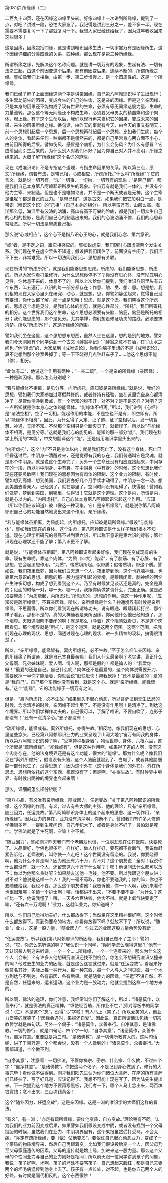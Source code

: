 第081讲 所缘缘（二）

二百九十四页，还在因缘这四缘里头转。好像四缘上一次讲到所缘缘，提到了一点，对吧？讲过一段，恐怕大家忘了。我记得是讲到三分之一，差不多一半。现在需要不需要复习一下？那就复习一下。我想大家已经还给我了，因为过年我收回来这些很多！

这是因缘，因缘包括四缘，这是讲到唯识因缘生法，一切宇宙万有是因缘所生。这个因缘详细的分类四缘的关系，四种缘。那么现在是第三种所缘缘。

所谓所缘之缘，先解决这个名称问题。就是讲一切万有的现象，生起有法、一切有法之生起，由这个前因变这个后果，都有前因变后果、连续不断的，所谓所缘之缘。譬如像我们上楼梯，由第一步、第二步慢慢上，是一个圆周性的。这是一个所缘缘。

我们已经了解了上面因缘这两个字是讲亲因缘，自己第八阿赖耶识种子生出现行；多生累劫前生的因果，变成今生的自己的生命，这是亲的因缘。但是这个亲因缘，只是本身的因果还不能构成了现有世界的生命，必须有等无间缘这股力量、生命的力量流转。那么这个等无间缘还不构成生命，必须要父母男女的精血媾和这个肉体，增上缘。有了这个生命以后，我们以现行再来累积它的因果，变成未来的因果、来生的因果所缘之缘。换句话，由昨天的事就有今天，由今天的事又有明天；前一个思想引起后一个思想，后一个思想再引起后一个思想。比如我们生病，每个人的身体，看起来任何一种病都不是偶然来的，都是自己平常身心两方面不小心，由前因所得的后果。譬如伤风、感冒是个病相，为什么会伤风？为什么有感冒？它由前因而引生后果的。为什么别人对我们不好？因为你自己对人并不高明，所缘之缘来的。大概了解“所缘缘”这个名词的道理。

现在《成唯识论》不是专指这个道理，专指生命因果的关系。所以第三点，原文“所缘缘，谓若有法，是带己相，心或相应，所虑所托。”什么叫“所缘缘”？它的含义，就是说一切万有，“法”一切事、一切物，一切万有的现象；“是带己相”，都是我们自己本身第八阿赖耶识所发生的现象。宇宙万有就是我们一体的，并没有个他力主宰、来制造。但是也不是唯物论者，并不是一个断灭或者是无神。这个主宰是谁呢？都是自己的业力。“是带己相”，这是古文，如果我们把它加明白一点，是带识（唯识这个识）的“己相”（自己本身的相分）。所以宇宙万有，山那么高、海洋那么低，海洋里有波涛的汹涌，高山有高不可攀的险峻，都是我们一切众生自己的心相的投影，是我们自己心相制造出来的。我们的心波汹涌不停，我们的心思非常险恶。所以一切法是带质自己相。

那么说“心或相应”，这个心不是指八识心王的心，就是我们心念、第六意识。

“或”者，是不定之词，跟它相感应的。譬如说虚空，我们随时心跟虚空两个发生关系。我们现在坐在虚空里头不知道；假设把我们闭住了，前面没有空间了，我们活不下去，非常难受。所以一切法同我们心、思想都有关联。

现在所讲的“所虑所托”，就是我们能够思想思虑。所虑的，我们能够思想、所虑的。所以大家你看打坐修行，为什么思想你停不了？你没有见心体、没有彻底明心见性，你休息不来的、休息不了的。所以上次给你们提到，我们唯识八识里头有五个东西，叫五遍行，八识的每一部分都存在：作意、触、受、想、思。想是想，我们粗的现在大家心里头在研究、动心，就是想。思，你譬如静坐起来，觉得自己没有妄想，你什么都了解，那一点是思哦！思虑，就是这个虑。我们晓得这个所虑的，思虑这个虑是见分，是我们心体的能见，就是心性部分。“所托”，我们所寄托的相分。这个世界我们这个生命，这个思想必须要有头脑、脑筋，脑筋是所托的相分；我们能思虑的，那个是见分。尤其学禅，你们想走修证功夫的路线，必须要搞清楚。所以“所虑所托”，这是所缘缘的范围。

譬如我们坐在这里，这个思想想东想西，虽然人坐在这里，想的是别的地方。譬如我们今天刚刚有个同学讲到一个古文《醉翁亭记》：“醉翁之意不在酒，在乎山水之间也。”他“所虑”的，大家拿到《成唯识论》，你看你脑子里想的不是《成唯识论》，算不定想到那个钞票丢掉了；等一下不晓得几点钟赶车子了……他这个思虑不能（停），相分。

“此体有二”，他说这个作用有两种；“一亲二疏”，一个是亲的所缘缘（亲因缘）；一种是疏因缘。那么怎么分别呢？

“若与能缘体不相离，是见分等，内所虑托，应知彼是亲所缘缘。”就是说，我们的思想，譬如我们大家参加过寒假静修的，或者修持有经验，坐在这里完全身心都清净了；尽管你清净到极点，有一个所知的脱不开，对不对？是不是这样？对吧？这一点所知就是你本身心之体的能缘体。“能缘体不相离。”所以，我们讲到《心经》是“诸法空相”，空了一切相。能起作用的本能，不是空也不是有，即空即有。所以“能缘体不相离”，因此，为什么得了大定、证了道、证了空相以后，发一切智慧、神通，无所不知。不然那个空相只是个断灭见了，就错误了。所以说“与能缘体不相离，是见分等。”这就是我们心的能见的、能知的那一部分“能”。我们现在科学上所用的“本能”，中文的翻译这个“能”，还是借用唯识学里头出来的。

“内所虑托”，这个“内”不只是身体以内；就是我们死亡了，没有这个身体，死亡已经昏迷过后，中阴身一清醒过来，还是觉得有我的存在，我们普通叫它是灵魂，就是那个中阴身。就是说这个生命完了，另外一个生命还没有相应连接起来，中间存在的一段，所以叫中阴身、中有身。在中阴身（中有身）的时候，这个思想比我们现在还要灵敏啊！我们现在的思想因为有肉体的限制、这个业力的限制，有时候，譬如想到高雄、想到美国，我们要办好几个月手续才动得了。中阴身一念一动，想到美国去看亲人，已经到了，就在那里了。空间时间没有阻碍了，快得很！譬如我们做梦，梦到到美国、到哪里，快得很！它就是这个道理。这个是内，所谓是内，就是心以内的。“内所虑托”，自己心体本身第八阿赖耶识它起这个作用。“应知（所以你们应该知道）彼（像这一种现象，它）是亲所缘缘”，就是说你第八阿赖耶识自己心的功能自然地发出来这个作用，亲所缘缘。

“若与能缘体虽相离，为质能起，内所虑托，应知彼是疏所缘缘。”假设“与能缘体”，譬如我们现在的身体、这个生命，第八阿赖耶识是什么样子我们根本不知道。现在心理学所研究的最高不过到第六识，所以称下意识是第六识的背影；第七识现在心理学还不能了解；第八识更不了解。

就是说，“与能缘体虽相离”，第八阿赖耶识看起来好像，我们现在变成现有的生命。现有生命呢，靠这个肉体，“为质（四大）能起”，有了脑筋、有了心脏、有了思想，它会起思想作用。“为质”，带质境所起。似带质；假带质境，带这个质。譬如说，我们夜里做梦，因为我们白天想一个人，夜里梦到他，这个也靠脑神经、也靠第六意识的思想、相思的那一股力量所引起的梦境，是眼睛闭着、脑神经的回忆产生许多幻想，构成了想到看到这个人。乃至有时候梦见谈话还是真的，完全是真的；见面的时候一对，哪一天、哪一月，我跟你俩做梦谈什么，完全正确。这是必须要带质；“为质能起，内所虑托。”所思虑的、思想的作用。像这一种作用呢，“应知彼是疏所缘缘”，不算亲因缘。所以，亲所缘缘是什么？神通境界有时候是亲所缘缘，不思而得。所以你们看到现在所谓练功夫，说有眼通、眼睛闭起打坐、那个样子看到，那都不是的。真的大神通者是亲所因缘，你问他什么他已经知道了，那个境界。天眼通眼睛不要闭的啊！就是那么（睁着）这个眼睛就看见，不是这个肉眼看见。那个境界就是“所托”，是这个道理。就是这两个范围。这两个范围，把我们现在心理的现状、思想，同透过现在心理的现状、进一步精神的现状，搞得很清楚了。

所以，“亲所缘缘，能缘皆有。离内所虑托，必不生故。”至于怎么样叫亲因缘、亲的所缘缘？所谓亲，就是自己本身最亲嘛！我们人什么最亲啊？老实讲，真正什么父母啊、兄弟姊妹啊、爱人啊、情人啊，那都是假的！都是骗人的！“我爱你呀！”最爱的还是自己。自己什么呢？肉体还不是最爱的，这个肉体说需要开刀、需要砍掉一半你才能活着，你就会说“赶快赶快！帮我砍掉！”还不是最爱的；爱的是“我自己”。自己那个东西你没有看到，就是这个心。就是“亲所缘缘，能缘皆有。”这个“能缘”，它的功能缘于一切万有之法。

但是，“离内所虑托，必不生故，”如果里头不起心动念，所以菩萨证到无生法忍的时候、念念清净的时候，亲因缘不起作用了。不是没有作用哦！是清净了。到达这个境界。所以你们学禅作功夫的，自己很可以，了解了唯识，不要自吹了，连影子都没有！“还有一点清净心。”影子都没有！

“疏所缘缘，能缘或有。离外所虑托，亦得生故。”相反地，像我们现在的思想，心里这些念头，已经第八阿赖耶识业力的业果呈现了山河大地宇宙万有同我的身体，所以第八阿赖耶识的种子啊，“受熏持种根身器”，物理世界、身体、六根六尘，这个所起是“疏所缘缘”。“能缘或有”，但是这种作用啊，如果得了道的人啊，没有这个肉身存在，他的法身境界还是有这个功能，很大的“能缘”。那为什么呢？像我们现在“离外所虑托”，假设没有头脑，这个人脑筋就震到了、白痴了，或者其他脑细胞一部分死亡了、没得思想了；因为这个外在（这个身体是我们的外在）、外在所思虑、思想所依托的这个东西、机器没有了；但是啊，“亦得生故”。有时候梦中境界、有时候出阴神的境界也会起来啊！

那么，详细的怎么样分析呢？

“第八心品，有义唯有亲所缘缘，随业因力，任运变故。”关于第八阿赖耶识的所缘缘、这个因缘的作用。有义，过去有些大师的主张、他的理论，只有“亲所缘缘，随业因力，任运变故。”第八阿赖耶识身体上的这个起来的思虑、这一切作用，“亲所缘缘”。因为业力的存在，业力没有清净啊，你断不了。譬如我们有许多人修道学佛很多年，一提到生死问题，自己年纪大了、或者是身体不好了，最怕就是死亡。学佛法就是了生死啊，空嘛！空不掉。

“随业因力”，譬如刚才昨天我们有个老朋友也谈，一位朋友现在住在医院，快要死了。人品很好，学佛也很多年，样样好、做人样样好，要死都不肯断气。我说你赶紧告诉他，老师说的，叫你快一点走吧！这个世间没有留恋的。我说，你要晓得啊，他为什么不肯走啊？因为他还有六十万，对不对？这个朋友说：全对！我说你什么都没有，就一个人，还留恋这六十万干什么呢？！嘿！他世间法什么都可以放下；你以为他那么贪财呀？如果朋友送他一毛钱，他不要。所以我跟这个朋友讲：对不对？他说是这样一个人！我的一毫不苟取，你也不要碰我的；你的嘛，你也不要随便给我，我也不要。那么这个朋友讲他：我告诉他，你一个人啊，我们来看你也很困难哪！多请一个护士啊！噢，话都讲不出来，“不要不要不要！”为什么？这样比一下，他说我懂了！哦，一天多六百块钱，他舍不得。就是上氧气快要走了嘛，“还有六十万呢啊！”业力，这就叫业力，你知道吗？

所以，你们自己觉得功夫好，什么都放得下；当然坐在这里精神很好啊，这个时候什么都放得下。真到你要命的地方，你看你放得下吗？就放不下了！所以说，“随业”，业力、这是一股力量，“随业因力”，你过去的业因这股力量余势没有断；

“任运变故”。所以我们第八阿赖耶识的所因缘，我们自己做不了主耶！譬如说，“哎，你怎么来听课的啊？”我认识一个同学，“你同学怎么晓得这里？”他有一天认识某人到这来听课，一个一个……所缘缘，一个一个连着来的。那么为什么这个人（会来）？有许多人他想研究唯识还找不到机会，你怎么不想研究唯识又撞来的啊？他过去生的业力的因缘，就是这么连锁就过来，就是“任运变故”。看起来好像莫名其妙，实际上每一种行为、每一种东西、每一个人与人之间见面、每一个地方到达与不到达，各有前因、各有后果。就是随业力的因缘，“任运”不讲自然、不是自然，任运来的，运者运动，这个业力是一股动力，他就会撞到这样一个地方来的。

所以啊，佛法的道理，你们注意，我经常叫你们了解这个，所以：“诸恶莫作，众善奉行”，就是佛法的真正精神。“纵使经百劫，所作业不亡，”[师对写板书的同学说：（亡）不是这个“忘”，没得“心”字啦！有人马上（笑了。）所以爱笑的人，他业力爱笑的就笑了。]“因缘会遇时，果报还自受”。因此说，真正所谓佛法包括一切宗教哲学就是四句话。另外一个偈子：“诸恶莫作，众善奉行。自净其意，是诸佛教。”一切的修行、就是四句话、四个字一句，“自净其意”。“诸恶莫作，众善奉行，自净其意。”重要就是第三句。“是诸佛教”，是一切佛所教育人的。这两句话呢，讲了千百万道，个个都会说，没有一个人做到的！“诸恶莫作，众善奉行。”大家都知道，个个做不到。

“自净其意”，注意啊！一切佛法，不管你禅宗、密宗、什么宗、什么教，不过四个字：“自净其意”。“是诸佛教”。你把这两个偈子，不是记到身心做到了，修行的大事完毕！看你做不做得到。刚才我们陆先生认为你们诸位大菩萨、在座的所有菩萨们已经抄了、写了好几道，应该记得了。我想不可能！现在写了，因为陆先生提出来。下一次提到这个地方不要再写黑板，我们考一下，哪个人马上念出来，两百块钱赏钱；念不出来，三百块钱黄金！

这个“随业因力，任运变故”，这是亲因缘。这是一派的唯识学的大师们这样的看法。

“有义”，有一派；“亦定有疏所缘缘，要仗他变质，自方变故。”理论稍有不同。认为我们的业力前因变成后果，如果譬如我们假设变成中阴，或者没有找到一个父母投胎的时候，虽然我们在业力、中阴境界里有，这个果报虽然受打受骂，不会太痛。“亦定有疏所缘缘，要（依）仗他变质”，要依仗自己起心动念业力，变成了一个带质的物质境界来，然后自己再跟着变。比如我们假设投胎变一个人，因父母乃至父母家庭遗传的因素，父母的遗传就是增上缘，加进来这一股力量。那么这个父母的个性同业力与自己的业力刚好是相同；所以前天跟一位同学讲到孩子的问题，我说：孩子好啊、坏啊，孩子的坏处不要骂孩子，自己想起来脸红；都是自己夫妻两个的坏毛病遗传到他身上去了。孩子有一点长处，对不起，也是你自己两个人的好处。有时候是隔代相反的。这个东西很妙！


